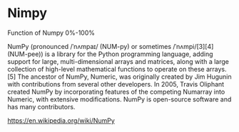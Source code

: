 # Nimpy
Function of Numpy 0%-100%


NumPy (pronounced /ˈnʌmpaɪ/ (NUM-py) or sometimes /ˈnʌmpi/[3][4] (NUM-pee)) is a library for the Python programming language, adding support for large, multi-dimensional arrays and matrices, along with a large collection of high-level mathematical functions to operate on these arrays.[5] The ancestor of NumPy, Numeric, was originally created by Jim Hugunin with contributions from several other developers. In 2005, Travis Oliphant created NumPy by incorporating features of the competing Numarray into Numeric, with extensive modifications. NumPy is open-source software and has many contributors.

https://en.wikipedia.org/wiki/NumPy
